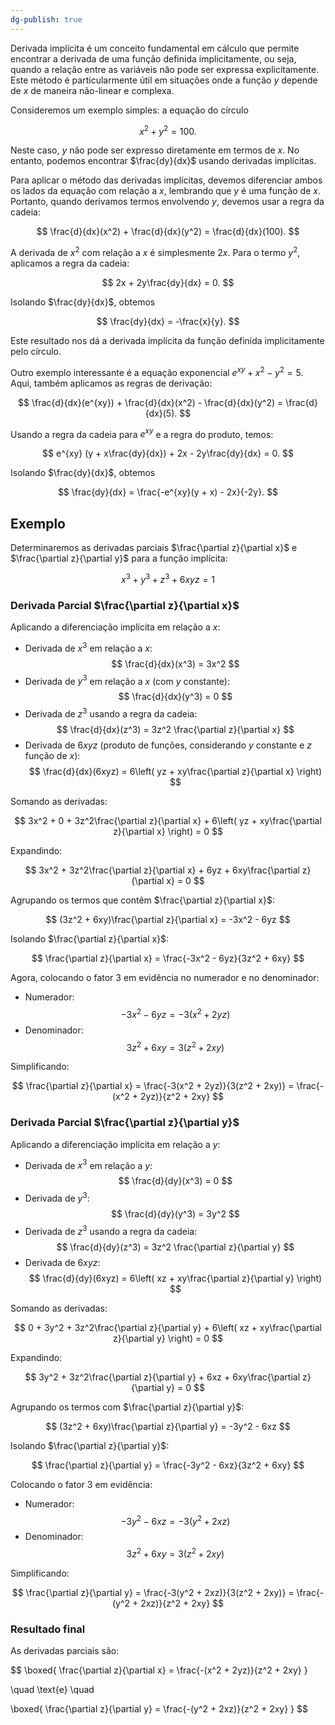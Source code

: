 ```yaml
---
dg-publish: true
---
```


Derivada implícita é um conceito fundamental em cálculo que permite encontrar a derivada de uma função definida implicitamente, ou seja, quando a relação entre as variáveis não pode ser expressa explicitamente. Este método é particularmente útil em situações onde a função $y$ depende de $x$ de maneira não-linear e complexa.

Consideremos um exemplo simples: a equação do círculo

$$
 x^2 + y^2 = 100. 
$$

Neste caso, $y$ não pode ser expresso diretamente em termos de $x$. No entanto, podemos encontrar $\frac{dy}{dx}$ usando derivadas implícitas.

Para aplicar o método das derivadas implícitas, devemos diferenciar ambos os lados da equação com relação a $x$, lembrando que $y$ é uma função de $x$. Portanto, quando derivamos termos envolvendo $y$, devemos usar a regra da cadeia:

$$
 \frac{d}{dx}(x^2) + \frac{d}{dx}(y^2) = \frac{d}{dx}(100). 
$$

A derivada de $x^2$ com relação a $x$ é simplesmente $2x$. Para o termo $y^2$, aplicamos a regra da cadeia:

$$
 2x + 2y\frac{dy}{dx} = 0. 
$$

Isolando $\frac{dy}{dx}$, obtemos

$$
 \frac{dy}{dx} = -\frac{x}{y}. 
$$

Este resultado nos dá a derivada implícita da função definida implicitamente pelo círculo.

Outro exemplo interessante é a equação exponencial $e^{xy} + x^2 - y^2 = 5$. Aqui, também aplicamos as regras de derivação:

$$
 \frac{d}{dx}(e^{xy}) + \frac{d}{dx}(x^2) - \frac{d}{dx}(y^2) = \frac{d}{dx}(5). 
$$

Usando a regra da cadeia para $e^{xy}$ e a regra do produto, temos:

$$
 e^{xy} (y + x\frac{dy}{dx}) + 2x - 2y\frac{dy}{dx} = 0. 
$$

Isolando $\frac{dy}{dx}$, obtemos

$$
 \frac{dy}{dx} = \frac{-e^{xy}(y + x) - 2x}{-2y}. 
$$

## Exemplo

Determinaremos as derivadas parciais $\frac{\partial z}{\partial x}$ e $\frac{\partial z}{\partial y}$ para a função implícita:

$$
x^3 + y^3 + z^3 + 6xyz = 1
$$

### **Derivada Parcial $\frac{\partial z}{\partial x}$**

Aplicando a diferenciação implícita em relação a $x$:

- Derivada de $x^3$ em relação a $x$:
$$
    \frac{d}{dx}(x^3) = 3x^2
$$
- Derivada de $y^3$ em relação a $x$ (com $y$ constante):
$$
    \frac{d}{dx}(y^3) = 0
$$
- Derivada de $z^3$ usando a regra da cadeia:
$$
    \frac{d}{dx}(z^3) = 3z^2 \frac{\partial z}{\partial x}
$$
- Derivada de $6xyz$ (produto de funções, considerando $y$ constante e $z$ função de $x$):
$$
    \frac{d}{dx}(6xyz) = 6\left( yz + xy\frac{\partial z}{\partial x} \right)
$$

Somando as derivadas:

$$
3x^2 + 0 + 3z^2\frac{\partial z}{\partial x} + 6\left( yz + xy\frac{\partial z}{\partial x} \right) = 0
$$

Expandindo:

$$
3x^2 + 3z^2\frac{\partial z}{\partial x} + 6yz + 6xy\frac{\partial z}{\partial x} = 0
$$

Agrupando os termos que contêm $\frac{\partial z}{\partial x}$:

$$
(3z^2 + 6xy)\frac{\partial z}{\partial x} = -3x^2 - 6yz
$$

Isolando $\frac{\partial z}{\partial x}$:

$$
\frac{\partial z}{\partial x} = \frac{-3x^2 - 6yz}{3z^2 + 6xy}
$$

Agora, colocando o fator $3$ em evidência no numerador e no denominador:

- Numerador:
$$
    -3x^2 - 6yz = -3(x^2 + 2yz)
$$
- Denominador:
$$
    3z^2 + 6xy = 3(z^2 + 2xy)
$$

Simplificando:

$$
\frac{\partial z}{\partial x} = \frac{-3(x^2 + 2yz)}{3(z^2 + 2xy)} = \frac{-(x^2 + 2yz)}{z^2 + 2xy}
$$

### **Derivada Parcial $\frac{\partial z}{\partial y}$**

Aplicando a diferenciação implícita em relação a $y$:

- Derivada de $x^3$ em relação a $y$:
$$
    \frac{d}{dy}(x^3) = 0
$$
- Derivada de $y^3$:
$$
    \frac{d}{dy}(y^3) = 3y^2
$$
- Derivada de $z^3$ usando a regra da cadeia:
$$
    \frac{d}{dy}(z^3) = 3z^2 \frac{\partial z}{\partial y}
$$
- Derivada de $6xyz$:
$$
    \frac{d}{dy}(6xyz) = 6\left( xz + xy\frac{\partial z}{\partial y} \right)
$$

Somando as derivadas:

$$
0 + 3y^2 + 3z^2\frac{\partial z}{\partial y} + 6\left( xz + xy\frac{\partial z}{\partial y} \right) = 0
$$

Expandindo:

$$
3y^2 + 3z^2\frac{\partial z}{\partial y} + 6xz + 6xy\frac{\partial z}{\partial y} = 0
$$

Agrupando os termos com $\frac{\partial z}{\partial y}$:

$$
(3z^2 + 6xy)\frac{\partial z}{\partial y} = -3y^2 - 6xz
$$

Isolando $\frac{\partial z}{\partial y}$:

$$
\frac{\partial z}{\partial y} = \frac{-3y^2 - 6xz}{3z^2 + 6xy}
$$

Colocando o fator $3$ em evidência:

- Numerador:
$$
    -3y^2 - 6xz = -3(y^2 + 2xz)
$$
- Denominador:
$$
    3z^2 + 6xy = 3(z^2 + 2xy)
$$

Simplificando:

$$
\frac{\partial z}{\partial y} = \frac{-3(y^2 + 2xz)}{3(z^2 + 2xy)} = \frac{-(y^2 + 2xz)}{z^2 + 2xy}
$$

### **Resultado final**

As derivadas parciais são:

$$
\boxed{ \frac{\partial z}{\partial x} = \frac{-(x^2 + 2yz)}{z^2 + 2xy} }

\quad \text{e} \quad

\boxed{ \frac{\partial z}{\partial y} = \frac{-(y^2 + 2xz)}{z^2 + 2xy} }
$$
